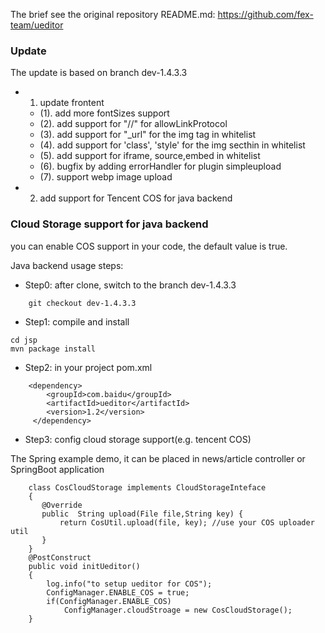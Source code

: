 

The brief see the original repository README.md: https://github.com/fex-team/ueditor

### Update
The update is based on branch dev-1.4.3.3
- 1. update frontent
  - (1). add more fontSizes support
  - (2). add support for "//" for allowLinkProtocol
  - (3). add support for "_url" for the img tag in whitelist
  - (4). add support for 'class', 'style' for the img secthin in whitelist
  - (5). add support for iframe, source,embed in whitelist
  - (6). bugfix by adding errorHandler for plugin simpleupload
  - (7). support webp image upload
- 2. add support for Tencent COS for java backend

### Cloud Storage support for java backend

you can enable COS support in your code, the default value is true.

Java backend usage steps:
- Step0: after clone, switch to the branch dev-1.4.3.3
```
    git checkout dev-1.4.3.3
```
- Step1: compile and install
```
cd jsp
mvn package install
```

- Step2: in your project pom.xml
```
    <dependency>
        <groupId>com.baidu</groupId>
        <artifactId>ueditor</artifactId>
        <version>1.2</version>
     </dependency>
```

- Step3: config cloud storage support(e.g. tencent COS) 

The Spring example demo, it can be placed in news/article controller or SpringBoot application
```
    class CosCloudStorage implements CloudStorageInteface
    {
       @Override
       public  String upload(File file,String key) {
           return CosUtil.upload(file, key); //use your COS uploader util
       }
    }
    @PostConstruct
    public void initUeditor()
    {
        log.info("to setup ueditor for COS");
        ConfigManager.ENABLE_COS = true;
        if(ConfigManager.ENABLE_COS) 
            ConfigManager.cloudStroage = new CosCloudStorage();
    }
```

